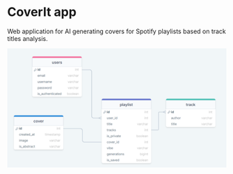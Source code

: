 # **CoverIt app**

Web application for AI generating covers for Spotify playlists based on track titles analysis.

![img_2.png](img_2.png)
